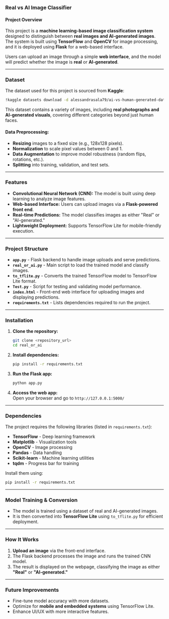 ### **Real vs AI Image Classifier**  

#### **Project Overview**  
This project is a **machine learning-based image classification system** designed to distinguish between **real images and AI-generated images**. The system is built using **TensorFlow** and **OpenCV** for image processing, and it is deployed using **Flask** for a web-based interface.

Users can upload an image through a simple **web interface**, and the model will predict whether the image is **real** or **AI-generated**.

---

### **Dataset**
The dataset used for this project is sourced from **Kaggle**:
```sh
!kaggle datasets download -d alessandrasala79/ai-vs-human-generated-dataset
```
This dataset contains a variety of images, including **real photographs and AI-generated visuals**, covering different categories beyond just human faces.

#### **Data Preprocessing:**
- **Resizing** images to a fixed size (e.g., 128x128 pixels).
- **Normalization** to scale pixel values between 0 and 1.
- **Data Augmentation** to improve model robustness (random flips, rotations, etc.).
- **Splitting** into training, validation, and test sets.

---

### **Features**
- **Convolutional Neural Network (CNN):** The model is built using deep learning to analyze image features.
- **Web-based Interface:** Users can upload images via a **Flask-powered front end**.
- **Real-time Predictions:** The model classifies images as either "Real" or "AI-generated."
- **Lightweight Deployment:** Supports TensorFlow Lite for mobile-friendly execution.

---

### **Project Structure**
- **`app.py`** - Flask backend to handle image uploads and serve predictions.  
- **`real_or_ai.py`** - Main script to load the trained model and classify images.  
- **`to_tflite.py`** - Converts the trained TensorFlow model to TensorFlow Lite format.  
- **`Test.py`** - Script for testing and validating model performance.  
- **`index.html`** - Front-end web interface for uploading images and displaying predictions.  
- **`requirements.txt`** - Lists dependencies required to run the project.

---

### **Installation**
1. **Clone the repository:**
   ```sh
   git clone <repository_url>
   cd real_or_ai
   ```

2. **Install dependencies:**
   ```sh
   pip install -r requirements.txt
   ```

3. **Run the Flask app:**
   ```sh
   python app.py
   ```

4. **Access the web app:**  
   Open your browser and go to `http://127.0.0.1:5000/`

---

### **Dependencies**
The project requires the following libraries (listed in `requirements.txt`):  
- **TensorFlow** - Deep learning framework  
- **Matplotlib** - Visualization tools  
- **OpenCV** - Image processing  
- **Pandas** - Data handling  
- **Scikit-learn** - Machine learning utilities  
- **tqdm** - Progress bar for training  

Install them using:
```sh
pip install -r requirements.txt
```

---

### **Model Training & Conversion**
- The model is trained using a dataset of real and AI-generated images.
- It is then converted into **TensorFlow Lite** using `to_tflite.py` for efficient deployment.

---

### **How It Works**
1. **Upload an image** via the front-end interface.
2. The Flask backend processes the image and runs the trained CNN model.
3. The result is displayed on the webpage, classifying the image as either **"Real"** or **"AI-generated."**

---

### **Future Improvements**
- Fine-tune model accuracy with more datasets.
- Optimize for **mobile and embedded systems** using TensorFlow Lite.
- Enhance UI/UX with more interactive features.

